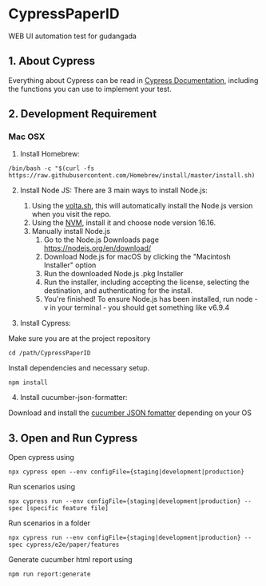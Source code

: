 # CypressPaperID

WEB UI automation test for gudangada
<br>

## 1. About Cypress

Everything about Cypress can be read in [Cypress Documentation](https://docs.cypress.io/guides), including the functions you can use to implement your test.
<br>

## 2. Development Requirement

### Mac OSX

1. Install Homebrew:

```
/bin/bash -c "$(curl -fs https://raw.githubusercontent.com/Homebrew/install/master/install.sh)
```

2. Install Node JS: There are 3 main ways to install Node.js:

   1. Using the [volta.sh](https://volta.sh/), this will automatically install the Node.js version when you visit the repo.
   2. Using the [NVM](https://github.com/nvm-sh/nvm), install it and choose node version 16.16.
   3. Manually install Node.js
      1. Go to the Node.js Downloads page https://nodejs.org/en/download/
      2. Download Node.js for macOS by clicking the "Macintosh Installer" option
      3. Run the downloaded Node.js .pkg Installer
      4. Run the installer, including accepting the license, selecting the destination, and authenticating for the install.
      5. You're finished! To ensure Node.js has been installed, run node -v in your terminal - you should get something like v6.9.4

3. Install Cypress:

Make sure you are at the project repository

```
cd /path/CypressPaperID
```

Install dependencies and necessary setup.

```
npm install
```

4. Install cucumber-json-formatter:

Download and install the [cucumber JSON fomatter](https://github.com/cucumber/json-formatter) depending on your OS

## 3. Open and Run Cypress

Open cypress using

```
npx cypress open --env configFile={staging|development|production}
```

Run scenarios using

```
npx cypress run --env configFile={staging|development|production} --spec [specific feature file]
```

Run scenarios in a folder

```
npx cypress run --env configFile={staging|development|production} --spec cypress/e2e/paper/features
```

Generate cucumber html report using

```
npm run report:generate
```
